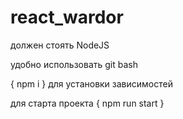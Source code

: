 # react_wardor

должeн стоять NodeJS


удобно использовать git bash


{ npm i } для установки зависимостей


для старта проекта { npm run start }
